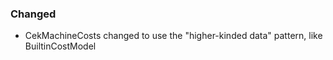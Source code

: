 ### Changed

- CekMachineCosts changed to use the "higher-kinded data" pattern, like BuiltinCostModel
